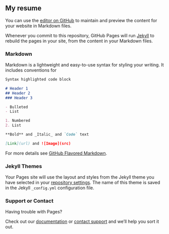 ## My resume

You can use the [editor on GitHub](https://github.com/RafaelTS/my_resume/edit/gh-pages/index.md) to maintain and preview the content for your website in Markdown files.

Whenever you commit to this repository, GitHub Pages will run [Jekyll](https://jekyllrb.com/) to rebuild the pages in your site, from the content in your Markdown files.

### Markdown

Markdown is a lightweight and easy-to-use syntax for styling your writing. It includes conventions for

```markdown
Syntax highlighted code block

# Header 1
## Header 2
### Header 3

- Bulleted
- List

1. Numbered
2. List

**Bold** and _Italic_ and `Code` text

[Link](url) and ![Image](src)
```

For more details see [GitHub Flavored Markdown](https://guides.github.com/features/mastering-markdown/).

### Jekyll Themes

Your Pages site will use the layout and styles from the Jekyll theme you have selected in your [repository settings](https://github.com/RafaelTS/my_resume/settings/pages). The name of this theme is saved in the Jekyll `_config.yml` configuration file.

### Support or Contact

Having trouble with Pages? 

Check out our [documentation](https://docs.github.com/categories/github-pages-basics/) or [contact support](https://support.github.com/contact) and we’ll help you sort it out.
